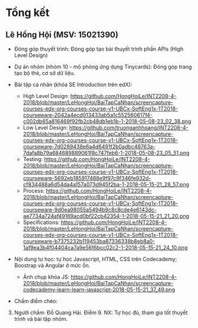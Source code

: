 # Tổng kết
## Lê Hồng Hội (MSV: 15021390)

* Đóng góp thuyết trình: Đóng góp tạo bài thuyết trình phần APIs (High Level Design)

* Dự án nhóm (nhóm 10 - mô phỏng ứng dụng Tinycards): Đóng góp trang tạo bộ thẻ, cơ sở dữ liệu.

* Bài tập cá nhân (khóa SE Introduction trên edX):
	- High Level Design: https://github.com/HongHoiLe/INT2208-4-2018/blob/master/LeHongHoi/BaiTapCaNhan/screencapture-courses-edx-org-courses-course-v1-UBCx-SoftEng1x-1T2018-courseware-2042a4ecd013433ab5a1c552560617f4-c002db65a816469f92fb2cb48db1eb1b-1-2018-05-08-23_02_38.png
	- Low Level Design: https://github.com/truonganhhoang/INT2208-4-2018/blob/master/LeHongHoi/BaiTapCaNhan/screencapture-courses-edx-org-courses-course-v1-UBCx-SoftEng1x-1T2018-courseware-7d0289438e6a4d6491f2b0adbc48763a-7dafa8b79a684689889061f8c747feb6-1-2018-05-08-23_05_51.png
	- Testing: https://github.com/HongHoiLe/INT2208-4-2018/blob/master/LeHongHoi/BaiTapCaNhan/screencapture-courses-edx-org-courses-course-v1-UBCx-SoftEng1x-1T2018-courseware-5692eb185917488e9f97c9f346fe932d-cf834488a6d54da4a157a073d945f2ba-1-2018-05-15-21_28_57.png
	- Process: https://github.com/HongHoiLe/INT2208-4-2018/blob/master/LeHongHoi/BaiTapCaNhan/screencapture-courses-edx-org-courses-course-v1-UBCx-SoftEng1x-1T2018-courseware-9d0ea98055a5494b9c8c8cde4e6143dc-ae7734a724af49169acd0bf22cb42354-1-2018-05-15-21_21_20.png
	- Specifications: https://github.com/HongHoiLe/INT2208-4-2018/blob/master/LeHongHoi/BaiTapCaNhan/screencapture-courses-edx-org-courses-course-v1-UBCx-SoftEng1x-1T2018-courseware-b7375232b119453ba87336338b8eb8a0-1af9ea3b4f04404ca7a9e56f6bcc02c2-1-2018-05-15-21_24_10.png
	
* Nội dung tự học: tự học Javascript, HTML, CSS trên Codecademy; Boostrap và Angular ở mức ổn.
	- Ảnh chụp khóa JS: https://github.com/HongHoiLe/INT2208-4-2018/blob/master/LeHongHoi/BaiTapCaNhan/screencapture-codecademy-learn-learn-javascript-2018-05-15-21_37_49.png
	
* Chấm điểm chéo:
3. Người chấm: Đỗ Quang Hải. Điểm 9.
	NX: Tự học đủ, tham gia tốt thuyết trình và bài tập nhóm.
	

